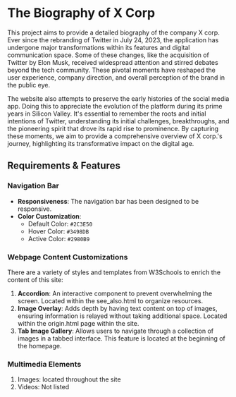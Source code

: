 # The Biography of X Corp

This project aims to provide a detailed biography of the company X corp. Ever since the rebranding of Twitter in July 24, 2023, the application has undergone major transformations within its features and digital communication space. Some of these changes, like the acquisition of Twitter by Elon Musk, received widespread attention and stirred debates beyond the tech community. These pivotal moments have reshaped the user experience, company direction, and overall perception of the brand in the public eye.

The website also attempts to preserve the early histories of the social media app. Doing this to appreciate the evolution of the platform during its prime years in Silicon Valley. It's essential to remember the roots and initial intentions of Twitter, understanding its initial challenges, breakthroughs, and the pioneering spirit that drove its rapid rise to prominence. By capturing these moments, we aim to provide a comprehensive overview of X corp.'s journey, highlighting its transformative impact on the digital age.

## Requirements & Features
### Navigation Bar
- **Responsiveness**: The navigation bar has been designed to be responsive.
- **Color Customization**:
  - Default Color: `#2C3E50`
  - Hover Color: `#3498DB`
  - Active Color: `#2980B9`

### Webpage Content Customizations
There are a variety of styles and templates from W3Schools to enrich the content of this site:
1. **Accordion**: An interactive component to prevent  overwhelming the screen. Located within the see_also.html to organize resources.
2. **Image Overlay**: Adds depth by having text content on top of images, ensuring information is relayed without taking additional space. Located within the origin.html page within the site.
3. **Tab Image Gallery**: Allows users to navigate through a collection of images in a tabbed interface. This feature is located at the beginning of the homepage.

### Multimedia Elements
1. Images: located throughout the site
2. Videos: Not listed